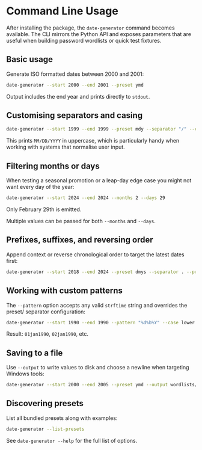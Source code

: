# Command Line Usage

After installing the package, the `date-generator` command becomes available. The CLI mirrors the Python API and exposes parameters that are useful when building password wordlists or quick test fixtures.

## Basic usage

Generate ISO formatted dates between 2000 and 2001:

```bash
date-generator --start 2000 --end 2001 --preset ymd
```

Output includes the end year and prints directly to `stdout`.

## Customising separators and casing

```bash
date-generator --start 1999 --end 1999 --preset mdy --separator "/" --case upper
```

This prints `MM/DD/YYYY` in uppercase, which is particularly handy when working with systems that normalise user input.

## Filtering months or days

When testing a seasonal promotion or a leap-day edge case you might not want every day of the year:

```bash
date-generator --start 2024 --end 2024 --months 2 --days 29
```

Only February 29th is emitted.

Multiple values can be passed for both `--months` and `--days`.

## Prefixes, suffixes, and reversing order

Append context or reverse chronological order to target the latest dates first:

```bash
date-generator --start 2018 --end 2024 --preset dmys --separator . --prefix corp- --suffix "!" --reverse
```

## Working with custom patterns

The `--pattern` option accepts any valid `strftime` string and overrides the preset/ separator configuration:

```bash
date-generator --start 1990 --end 1990 --pattern "%d%b%Y" --case lower
```

Result: `01jan1990`, `02jan1990`, etc.

## Saving to a file

Use `--output` to write values to disk and choose a newline when targeting Windows tools:

```bash
date-generator --start 2000 --end 2005 --preset ymd --output wordlists/dates.txt --newline "\r\n"
```

## Discovering presets

List all bundled presets along with examples:

```bash
date-generator --list-presets
```

See `date-generator --help` for the full list of options.
